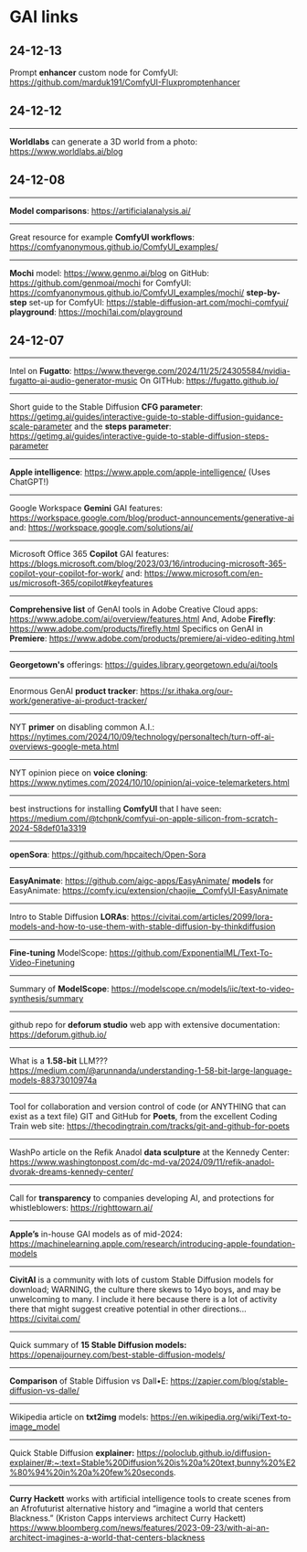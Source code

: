 # GAI links

## 24-12-13
Prompt **enhancer** custom node for ComfyUI: https://github.com/marduk191/ComfyUI-Fluxpromptenhancer

## 24-12-12
___
**Worldlabs** can generate a 3D world from a photo: https://www.worldlabs.ai/blog

## 24-12-08
---
**Model comparisons**: https://artificialanalysis.ai/

---
Great resource for example **ComfyUI workflows**: https://comfyanonymous.github.io/ComfyUI_examples/

---
**Mochi** model: https://www.genmo.ai/blog
on GitHub: https://github.com/genmoai/mochi
for ComfyUI: https://comfyanonymous.github.io/ComfyUI_examples/mochi/
**step-by-step** set-up for ComfyUI: https://stable-diffusion-art.com/mochi-comfyui/
**playground**: https://mochi1ai.com/playground

## 24-12-07
---
Intel on **Fugatto**: https://www.theverge.com/2024/11/25/24305584/nvidia-fugatto-ai-audio-generator-music
On GITHub: https://fugatto.github.io/

---
Short guide to the Stable Diffusion **CFG parameter**: https://getimg.ai/guides/interactive-guide-to-stable-diffusion-guidance-scale-parameter
and the **steps parameter**: https://getimg.ai/guides/interactive-guide-to-stable-diffusion-steps-parameter

---
**Apple intelligence**: https://www.apple.com/apple-intelligence/
(Uses ChatGPT!)

---
Google Workspace **Gemini** GAI features: https://workspace.google.com/blog/product-announcements/generative-ai
and: https://workspace.google.com/solutions/ai/

---
Microsoft Office 365 **Copilot** GAI features: https://blogs.microsoft.com/blog/2023/03/16/introducing-microsoft-365-copilot-your-copilot-for-work/
and: https://www.microsoft.com/en-us/microsoft-365/copilot#keyfeatures

---
**Comprehensive list** of GenAI tools in Adobe Creative Cloud apps: https://www.adobe.com/ai/overview/features.html
And, Adobe **Firefly**: https://www.adobe.com/products/firefly.html
Specifics on GenAI in **Premiere**: https://www.adobe.com/products/premiere/ai-video-editing.html

---
**Georgetown's** offerings: https://guides.library.georgetown.edu/ai/tools

---
Enormous GenAI **product tracker**: https://sr.ithaka.org/our-work/generative-ai-product-tracker/

---
NYT **primer** on disabling common A.I.: https://nytimes.com/2024/10/09/technology/personaltech/turn-off-ai-overviews-google-meta.html

---
NYT opinion piece on **voice cloning**: https://www.nytimes.com/2024/10/10/opinion/ai-voice-telemarketers.html

---
best instructions for installing **ComfyUI** that I have seen: https://medium.com/@tchpnk/comfyui-on-apple-silicon-from-scratch-2024-58def01a3319

---
**openSora**: https://github.com/hpcaitech/Open-Sora

---
**EasyAnimate**: https://github.com/aigc-apps/EasyAnimate/
**models** for EasyAnimate: https://comfy.icu/extension/chaojie__ComfyUI-EasyAnimate

---
Intro to Stable Diffusion **LORAs**: https://civitai.com/articles/2099/lora-models-and-how-to-use-them-with-stable-diffusion-by-thinkdiffusion

---
**Fine-tuning** ModelScope: https://github.com/ExponentialML/Text-To-Video-Finetuning

---
Summary of **ModelScope**: https://modelscope.cn/models/iic/text-to-video-synthesis/summary

---
github repo for **deforum studio** web app with extensive documentation: https://deforum.github.io/

---
What is a **1.58-bit** LLM??? https://medium.com/@arunnanda/understanding-1-58-bit-large-language-models-88373010974a

---
Tool for collaboration and version control of code (or ANYTHING that can exist as a text file) GIT and GitHub for **Poets**, from the excellent Coding Train web site: https://thecodingtrain.com/tracks/git-and-github-for-poets

---
WashPo article on the Refik Anadol **data sculpture** at the Kennedy Center: https://www.washingtonpost.com/dc-md-va/2024/09/11/refik-anadol-dvorak-dreams-kennedy-center/

---
Call for **transparency** to companies developing AI, and protections for whistleblowers: https://righttowarn.ai/

---
**Apple’s** in-house GAI models as of mid-2024: https://machinelearning.apple.com/research/introducing-apple-foundation-models

---
**CivitAI** is a community with lots of custom Stable Diffusion models for download; WARNING, the culture there skews to 14yo boys, and may be unwelcoming to many. I include it here because there is a lot of activity there that might suggest creative potential in other directions… https://civitai.com/

---
Quick summary of **15 Stable Diffusion models:** https://openaijourney.com/best-stable-diffusion-models/

---
**Comparison** of Stable Diffusion vs Dall•E: https://zapier.com/blog/stable-diffusion-vs-dalle/

---
Wikipedia article on **txt2img** models: https://en.wikipedia.org/wiki/Text-to-image_model

---
Quick Stable Diffusion **explainer:** https://poloclub.github.io/diffusion-explainer/#:~:text=Stable%20Diffusion%20is%20a%20text,bunny%20%E2%80%94%20in%20a%20few%20seconds.

---
**Curry Hackett** works with artificial intelligence tools to create scenes from an Afrofuturist alternative history and “imagine a world that centers Blackness.” (Kriston Capps interviews architect Curry Hackett) https://www.bloomberg.com/news/features/2023-09-23/with-ai-an-architect-imagines-a-world-that-centers-blackness
